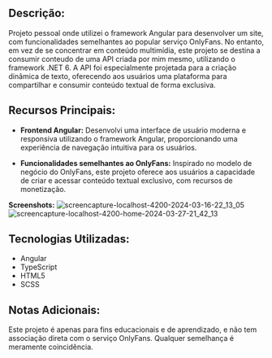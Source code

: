## Descrição:

Projeto pessoal onde utilizei o framework Angular para desenvolver um site, com funcionalidades semelhantes ao popular serviço OnlyFans. No entanto, em vez de se concentrar em conteúdo multimídia, este projeto se destina a consumir conteudo de uma API criada por mim mesmo, utilizando o framework .NET 6. A API foi especialmente projetada para a criação dinâmica de texto, oferecendo aos usuários uma plataforma para compartilhar e consumir conteúdo textual de forma exclusiva.

## Recursos Principais:

- **Frontend Angular:** Desenvolvi uma interface de usuário moderna e responsiva utilizando o framework Angular, proporcionando uma experiência de navegação intuitiva para os usuários.

- **Funcionalidades semelhantes ao OnlyFans:** Inspirado no modelo de negócio do OnlyFans, este projeto oferece aos usuários a capacidade de criar e acessar conteúdo textual exclusivo, com recursos de monetização.

**Screenshots:** 
![screencapture-localhost-4200-2024-03-16-22_13_05](https://github.com/LSaints/OnlyPostsAngular/assets/132153413/1d3867d8-33f0-46a6-80a1-45b30fe0b268)
![screencapture-localhost-4200-home-2024-03-27-21_42_13](https://github.com/LSaints/OnlyPostsAngular/assets/132153413/7321b0dc-f04e-4e57-b9c3-53ea507cfbc8)


## Tecnologias Utilizadas:

- Angular
- TypeScript
- HTML5
- SCSS

## Notas Adicionais:

Este projeto é apenas para fins educacionais e de aprendizado, e não tem associação direta com o serviço OnlyFans. Qualquer semelhança é meramente coincidência.
